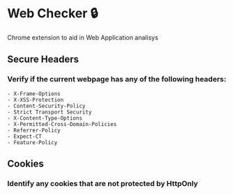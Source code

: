 # Web Checker :lock:
Chrome extension to aid in Web Application analisys

## Secure Headers
  ### Verify if the current webpage has any of the following headers:
    - X-Frame-Options
    - X-XSS-Protection
    - Content-Security-Policy
    - Strict Transport Security
    - X-Content-Type-Options
    - X-Permitted-Cross-Domain-Policies
    - Referrer-Policy
    - Expect-CT
    - Feature-Policy
    
 ## Cookies
  ### Identify any cookies that are not protected by HttpOnly
